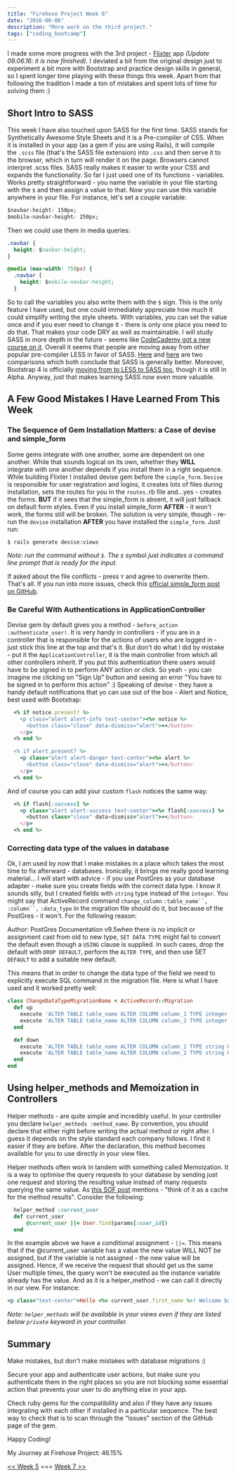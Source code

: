 ```yaml
---
title: "Firehose Project Week 6"
date: "2016-06-06"
description: "More work on the third project."
tags: ["coding_bootcamp"]
---
```


I made some more progress with the 3rd project - [Flixter](http://flixter-aleks-gorbenko.herokuapp.com/) app _(Update 09.06.16: it is now finished)._ I deviated a bit from the original design just to experiment a bit more with Bootstrap and practice design skills in general, so I spent longer time playing with these things this week. Apart from that following the tradition I made a ton of mistakes and spent lots of time for solving them :)

## Short Intro to SASS

This week I have also touched upon SASS for the first time. SASS stands for Synthetically Awesome Style Sheets and it is a Pre-compiler of CSS. When it is installed in your app (as a gem if you are using Rails), it will compile the `.scss` file (that's the SASS file extension) into `.css` and then serve it to the browser, which in turn will render it on the page. Browsers cannot interpret .scss files. SASS really makes it easier to write your CSS and expands the functionality. So far I just used one of its functions - variables. Works pretty straightforward - you name the variable in your file starting with the `$` and then assign a value to that. Now you can use this variable anywhere in your file. For instance, let's set a couple variable:

```css
$navbar-height: 150px;
$mobile-navbar-height: 250px;
```

Then we could use them in media queries:

```css
.navbar {
  height: $navbar-height;
}

@media (max-width: 750px) {
  .navbar {
    height: $mobile-navbar-height;
  }
```

So to call the variables you also write them with the `$` sign. This is the only feature I have used, but one could immediately appreciate how much it could simplify writing the style sheets. With variables, you can set the value once and if you ever need to change it - there is only one place you need to do that. That makes your code DRY as well as maintainable. I will study SASS in more depth in the future - seems like [CodeCademy got a new course on it](https://www.codecademy.com/learn/learn-sass). Overall it seems that people are moving away from other popular pre-compiler LESS in favor of SASS. [Here](http://www.hongkiat.com/blog/sass-vs-less/) and [here](http://www.zingdesign.com/less-vs-sass-its-time-to-switch-to-sass/) are two comparisons which both conclude that SASS is generally better. Moreover, Bootstrap 4 is officially [moving from to LESS to SASS too](http://blog.getbootstrap.com/2015/08/19/bootstrap-4-alpha/), though it is still in Alpha. Anyway, just that makes learning SASS now even more valuable.

## A Few Good Mistakes I Have Learned From This Week

### The Sequence of Gem Installation Matters: a Case of devise and simple_form

Some gems integrate with one another, some are dependent on one another. While that sounds logical on its own, whether they **WILL** integrate with one another depends if you install them in a right sequence. While building Flixter I installed devise gem before the `simple_form`. `Devise` is responsible for user registration and logins, it creates lots of files during installation, sets the routes for you in the `routes.`rb file and...yes - creates the forms. **BUT** if it sees that the simple_form is absent, it will just fallback on default form styles. Even if you install simple_form **AFTER** - it won't work, the forms still will be broken. The solution is very simple, though - re-run the `devise` installation **AFTER** you have installed the `simple_form`. Just run:

`$ rails generate devise:views`

_Note: run the command without `$`. The `$`_ symbol _just indicates a command line prompt that is ready for the input._

If asked about the file conflicts - press `Y` and agree to overwrite them. That's all. If you run into more issues, check this [official simple_form post on GitHub](https://github.com/plataformatec/simple_form/wiki/Simple-Form-with-Devise).

### Be Careful With Authentications in ApplicationController

Devise gem by default gives you a method - `before_action :authenticate_user!`. It is very handy in controllers - if you are in a controller that is responsible for the actions of users who are logged in - just stick this line at the top and that's it. But don't do what I did by mistake - put it the `ApplicationController`, it is the main controller from which all other controllers inherit. If you put this authentication there users would have to be signed in to perform ANY action or click. So yeah - you can imagine me clicking on "Sign Up" button and seeing an error "You have to be signed in to perform this action" :) Speaking of devise - they have a handy default notifications that yo can use out of the box - Alert and Notice, best used with Bootstrap:

```ruby
  <% if notice.present? %>
    <p class="alert alert-info text-center"><%= notice %>
      <button class="close" data-dismiss="alert">×</button>
    </p>
  <% end %>

  <% if alert.present? %>
    <p class="alert alert-danger text-center"><%= alert %>
      <button class="close" data-dismiss="alert">×</button>
    </p>
  <% end %>
```

And of course you can add your custom `flash` notices the same way:

```ruby
  <% if flash[:success] %>
    <p class="alert alert-success text-center"><%= flash[:success] %>
      <button class="close" data-dismiss="alert">×</button>
    </p>
  <% end %>
```

### Correcting data type of the values in database

Ok, I am used by now that I make mistakes in a place which takes the most time to fix afterward - databases. Ironically, it brings me really good learning material... I will start with advice - if you use PostGres as your database adapter - make sure you create fields with the correct data type. I know it sounds silly, but I created fields with `string` type instead of the `integer`. You might say that ActiveRecord command `change_column` `:table_name``,` `:column``,` `:data_type` in the migration file should do it, but because of the PostGres - it won't. For the following reason:

Author: PostGres Documentation v9.5when there is no implicit or assignment cast from old to new type, `SET DATA TYPE` might fail to convert the default even though a `USING` clause is supplied. In such cases, drop the default with `DROP DEFAULT`, perform the `ALTER TYPE`, and then use SET `DEFAULT` to add a suitable new default.

This means that in order to change the data type of the field we need to explicitly execute SQL command in the migration file. Here is what I have used and it worked pretty well:

```ruby
class ChangeDataTypeMigrationName < ActiveRecord::Migration
  def up
    execute 'ALTER TABLE table_name ALTER COLUMN column_1 TYPE integer USING (course_id::integer)'
    execute 'ALTER TABLE table_name ALTER COLUMN column_2 TYPE integer USING (user_id::integer)'
  end

  def down
    execute 'ALTER TABLE table_name ALTER COLUMN column_1 TYPE string USING (course_id::string)'
    execute 'ALTER TABLE table_name ALTER COLUMN column_2 TYPE string USING (user_id::string)'
  end
end
```

## Using helper_methods and Memoization in Controllers

Helper methods - are quite simple and incredibly useful. In your controller you declare `helper_methods :method_name`. By convention, you should declare that either right before writing the actual method or right after. I guess it depends on the style standard each company follows. I find it easier if they are before. After the declaration, this method becomes available for you to use directly in your view files.

Helper methods often work in tandem with something called Memoization. It is a way to optimise the query requests to your database by sending just one request and storing the resulting value instead of many requests querying the same value. As [this SOF post](http://stackoverflow.com/questions/1988804/what-is-memoization-and-how-can-i-use-it-in-python) mentions - "think of it as a cache for the method results". Consider the following:

```ruby
  helper_method :current_user
  def current_user
      @current_user ||= User.find(params[:user_id])
  end
```

In the example above we have a conditional assignment - `||=`. This means that if the @current_user variable has a value the new value WILL NOT be assigned, but if the variable is not assigned - the new value will be assigned. Hence, if we receive the request that should get us the same User multiple times, the query won't be executed as the instance variable already has the value. And as it is a helper_method - we can call it directly in our view. For instance:

```ruby
<p class="text-center">Hello <%= current_user.first_name %>! Welcome back!</p>
```

_Note: `helper_methods` will be available in your views even if they are listed below `private` keyword in your controller._

## Summary

Make mistakes, but don't make mistakes with database migrations :)

Secure your app and authenticate user actions, but make sure you authenticate them in the right places so you are not blocking some essential action that prevents your user to do anything else in your app.

Check ruby gems for the compatibility and also if they have any issues integrating with each other if installed in a particular sequence. The best way to check that is to scan through the "Issues" section of the GitHub page of the gem.

Happy Coding!

My Journey at Firehose Project: 46.15%

[<< Week 5](/posts/firehose-project-week-5) === [Week 7 >>](/posts/firehose-project-week-7)
